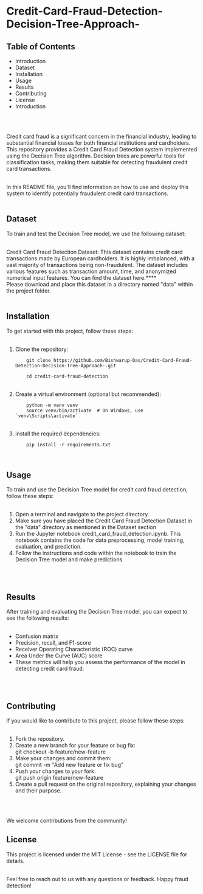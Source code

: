 # Credit-Card-Fraud-Detection-Decision-Tree-Approach-

## Table of Contents

<ul>
  <li>Introduction</li>
  <li>Dataset</li>
  <li>Installation</li>
  <li>Usage</li>
  <li>Results</li>
  <li>Contributing</li>
  <li>License</li>
  <li>Introduction</li>
</ul><br><br>

Credit card fraud is a significant concern in the financial industry, leading to substantial financial losses for both financial institutions and cardholders. This repository provides a Credit Card Fraud Detection system implemented using the Decision Tree algorithm. Decision trees are powerful tools for classification tasks, making them suitable for detecting fraudulent credit card transactions.<br><br>

In this README file, you'll find information on how to use and deploy this system to identify potentially fraudulent credit card transactions.<br><br>

## Dataset

To train and test the Decision Tree model, we use the following dataset:<br><br>

Credit Card Fraud Detection Dataset: This dataset contains credit card transactions made by European cardholders. It is highly imbalanced, with a vast majority of transactions being non-fraudulent. The dataset includes various features such as transaction amount, time, and anonymized numerical input features. You can find the dataset here.****<br>
Please download and place this dataset in a directory named "data" within the project folder.<br><br>

## Installation

To get started with this project, follow these steps: <br><br>

<ol>
  <li>Clone the repository:</li>
  <code>
    git clone https://github.com/Bishwarup-Das/Credit-Card-Fraud-Detection-Decision-Tree-Approach-.git<br>
    cd credit-card-fraud-detection
  </code><br><br>
  <li>Create a virtual environment (optional but recommended):</li>
  <code>
    python -m venv venv
    source venv/bin/activate  # On Windows, use `venv\Scripts\activate`
  </code><br><br>
  <li>install the required dependencies:</li>
  <code>
    pip install -r requirements.txt
  </code><br><br>
</ol>


## Usage

To train and use the Decision Tree model for credit card fraud detection, follow these steps:<br><br>
<ol>
  <li>Open a terminal and navigate to the project directory.</li>
  <li>Make sure you have placed the Credit Card Fraud Detection Dataset in the "data" directory as mentioned in the Dataset section </li>
  <li>Run the Jupyter notebook credit_card_fraud_detection.ipynb. This notebook contains the code for data preprocessing, model   training, evaluation, and prediction.</li>
  <li>Follow the instructions and code within the notebook to train the Decision Tree model and make predictions.</li>
</ol><br><br>

## Results

After training and evaluating the Decision Tree model, you can expect to see the following results:<br><br>

<ul>
  <li>Confusion matrix</li>
  <li>Precision, recall, and F1-score</li>
  <li>Receiver Operating Characteristic (ROC) curve</li>
  <li>Area Under the Curve (AUC) score</li>
  <li>These metrics will help you assess the performance of the model in detecting credit card fraud.</li>
</ul><br><br>


## Contributing

If you would like to contribute to this project, please follow these steps:<br><br>

<ol>
  <li>Fork the repository.</li>
  <li>Create a new branch for your feature or bug fix:</li>
  <card>git checkout -b feature/new-feature</card>
  <li>Make your changes and commit them:</li>
  <card>git commit -m "Add new feature or fix bug"</card>
  <li>Push your changes to your fork:</li>
  <card>git push origin feature/new-feature</card>
  <li>Create a pull request on the original repository, explaining your changes and their purpose.</li>
</ol><br><br>


We welcome contributions from the community!


## License

This project is licensed under the MIT License - see the LICENSE file for details.<br><br>

Feel free to reach out to us with any questions or feedback. Happy fraud detection!<br><br>


